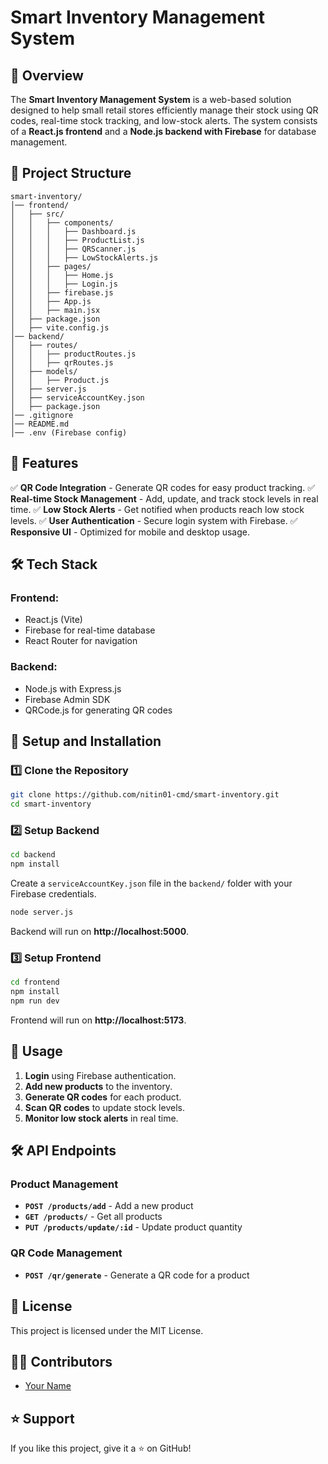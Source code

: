 # Smart Inventory Management System

## 🚀 Overview
The **Smart Inventory Management System** is a web-based solution designed to help small retail stores efficiently manage their stock using QR codes, real-time stock tracking, and low-stock alerts. The system consists of a **React.js frontend** and a **Node.js backend with Firebase** for database management.

## 📂 Project Structure
```
smart-inventory/
│── frontend/
│   ├── src/
│   │   ├── components/
│   │   │   ├── Dashboard.js
│   │   │   ├── ProductList.js
│   │   │   ├── QRScanner.js
│   │   │   ├── LowStockAlerts.js
│   │   ├── pages/
│   │   │   ├── Home.js
│   │   │   ├── Login.js
│   │   ├── firebase.js
│   │   ├── App.js
│   │   ├── main.jsx
│   ├── package.json
│   ├── vite.config.js
│── backend/
│   ├── routes/
│   │   ├── productRoutes.js
│   │   ├── qrRoutes.js
│   ├── models/
│   │   ├── Product.js
│   ├── server.js
│   ├── serviceAccountKey.json
│   ├── package.json
│── .gitignore
│── README.md
│── .env (Firebase config)
```

## 🎯 Features
✅ **QR Code Integration** - Generate QR codes for easy product tracking.
✅ **Real-time Stock Management** - Add, update, and track stock levels in real time.
✅ **Low Stock Alerts** - Get notified when products reach low stock levels.
✅ **User Authentication** - Secure login system with Firebase.
✅ **Responsive UI** - Optimized for mobile and desktop usage.

## 🛠️ Tech Stack
### **Frontend:**
- React.js (Vite)
- Firebase for real-time database
- React Router for navigation

### **Backend:**
- Node.js with Express.js
- Firebase Admin SDK
- QRCode.js for generating QR codes

## 🔧 Setup and Installation
### 1️⃣ Clone the Repository
```sh
git clone https://github.com/nitin01-cmd/smart-inventory.git
cd smart-inventory
```

### 2️⃣ Setup Backend
```sh
cd backend
npm install
```
Create a `serviceAccountKey.json` file in the `backend/` folder with your Firebase credentials.
```sh
node server.js
```
Backend will run on **http://localhost:5000**.

### 3️⃣ Setup Frontend
```sh
cd frontend
npm install
npm run dev
```
Frontend will run on **http://localhost:5173**.

## 🚀 Usage
1. **Login** using Firebase authentication.
2. **Add new products** to the inventory.
3. **Generate QR codes** for each product.
4. **Scan QR codes** to update stock levels.
5. **Monitor low stock alerts** in real time.


## 🛠️ API Endpoints
### Product Management
- **`POST /products/add`** - Add a new product
- **`GET /products/`** - Get all products
- **`PUT /products/update/:id`** - Update product quantity

### QR Code Management
- **`POST /qr/generate`** - Generate a QR code for a product

## 📜 License
This project is licensed under the MIT License.

## 👨‍💻 Contributors
- [Your Name](https://github.com/nitin01-cmd)

## ⭐ Support
If you like this project, give it a ⭐ on GitHub!

